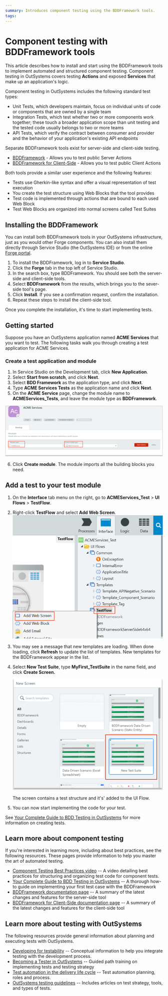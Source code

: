 ```yaml
---
summary: Introduces component testing using the BDDFramework tools.
tags: 
---
```


# Component testing with BDDFramework tools
 
This article describes how to install and start using the BDDFramework tools to implement automated and structured component testing. Component testing in OutSystems covers testing **Actions** and exposed **Services** that make up an application's logic. 

Component testing in OutSystems includes the following standard test types:
* Unit Tests, which developers maintain, focus on individual units of code or components that are owned by a single team
* Integration Tests, which test whether two or more components work together; these touch a broader application scope than unit testing and the tested code usually belongs to two or more teams
* API Tests, which verify the contract between consumer and provider and the behavior of your application's existing API endpoints

 Separate BDDFramework tools exist for server-side and client-side testing. 

* [BDDFramework](https://www.outsystems.com/forge/Component_Documentation.aspx?ProjectId=1201&ProjectName=bddframework) - Allows you to test public Server Actions
* [BDDFramework for Client-Side](https://www.outsystems.com/forge/component-overview/10917/bddframework-client-side) - Allows you to test public Client Actions


Both tools provide a similar user experience and the following features:
* Tests use Gherkin-like syntax and offer a visual representation of test execution
* You create the test structure using Web Blocks that the tool provides
* Test code is implemented through actions that are bound to each used Web Block
* Test Web Blocks are organized into normal screens called Test Suites

## Installing the BDDFramework
You can install both BDDFramework tools in your OutSystems infrastructure, just as you would other Forge components. You can also install them directly through Service Studio (the OutSystems IDE) or from the online [Forge portal](https://www.outsystems.com/forge/).

1. To install the BDDFramework, log in to **Service Studio**.
2. Click the **Forge** tab in the top left of Service Studio.
3. In the search box, type BDDFramework. You should see both the server-side and client-side tools.
4. Select **BDDFramework** from the results, which brings you to the sever-side tool's page.
5. Click **Install**. If you see a confirmation request, confirm the installation.
6. Repeat these steps to install the client-side tool.

Once you complete the installation, it's time to start implementing tests.

## Getting started 

Suppose you have an OutSystems application named **ACME Services** that you want to test. The following tasks walk you through creating a test application for ACME Services.

### Create a test application and module
1. In Service Studio on the Development tab, click **New Application**.
2. Select **Start from scratch**, and click **Next**.
3. Select **BDD Framework** as the application type, and click **Next**.
4. Type **ACME Services Tests** as the application name and click **Next**.
5. On the **ACME Service** page, change the module name to **ACMEServices_Tests**, and leave the module type as **BDDFramework**.

![](images/create-bdd-module.png)

6. Click **Create module**. The module imports all the building blocks you need.

## Add a test to your test module
1. On the **Interface** tab menu on the right, go to **ACMEServices_Test** > **UI Flows** > **TestFlow**.  

2. Right-click **TestFlow** and select **Add Web Screen**.
    ![](images/testflow-1.png)

3. You may see a message that new templates are loading. When done loading, click **Refresh** to update the list of templates. New templates for the BDDFramework appear in the list.

4. Select **New Test Suite**, type **MyFirst_TestSuite** in the name field, and click **Create Screen.**
 
     ![](images/new-test-suite.png)

    The screen contains a test structure and it's' added to the UI Flow.

12. You can now start implementing the code for your test. 

See [Your Complete Guide to BDD Testing in OutSystems] for more information on creating tests.


## Learn more about component testing

If you're interested in learning more, including about best practices, see the following resources. These pages provide information to help you master the art of automated testing.

* [Component Testing Best Practices video] -- A video detailing best practices for structuring and organizing test code for component tests.
* [Your Complete Guide to BDD Testing in OutSystems] -- A thorough how-to guide on implementing your first test case with the BDDFramework 
* [BDDFramework documentation page] -- A summary of the latest changes and features for the server-side tool
* [BDDFramework for Client-Side documentation page] -- A summary of the latest changes and features for the client-side tool

## Learn more about testing with OutSystems

The following resources provide general information about planning and executing tests with OutSystems.
* [Developing for testability](/develop-test.md) -- Conceptual information to help you integrate testing with the development process.
* [Becoming a Tester in OutSystems](https://www.outsystems.com/training/paths/10/becoming-a-tester-in-outsystems/) -- Guided path training on implementing tests and testing strategy
* [Test automation in the delivery life cycle](/managing-the-application-lifecycle/test-automation-in-delivery-lifecycle.md) -- Test automation planning, roles and process.
* [OutSystems testing guidelines](https://success.outsystems.com/Documentation/Best_Practices/OutSystems_Testing_Guidelines) -- Includes articles on test strategy, tools, and types of tests.


[Forge portal]: https://www.outsystems.com/forge/

[BDDFramework]: https://www.outsystems.com/forge/component-overview/1201/bddframework
[BDDFramework for Client-Side]: https://www.outsystems.com/forge/component-overview/10917/bddframework-client-side

[Your Complete Guide to BDD Testing in Outsystems]: https://www.outsystems.com/blog/posts/bdd-testing/
[Component Testing Best Practices video]: https://www.outsystems.com/training/courses/180/component-testing/?LearningPathId=10

[BDDFramework documentation page]: https://www.outsystems.com/forge/Component_Documentation.aspx?ProjectId=1201&ProjectName=bddframework
[BDDFramework for Client-Side documentation page]: https://www.outsystems.com/forge/Component_Documentation.aspx?ProjectId=10917&ProjectName=bddframework-client-side
